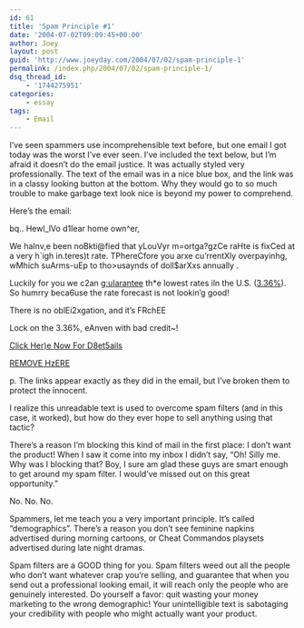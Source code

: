```yaml
---
id: 61
title: 'Spam Principle #1'
date: '2004-07-02T09:09:45+00:00'
author: Joey
layout: post
guid: 'http://www.joeyday.com/2004/07/02/spam-principle-1'
permalink: /index.php/2004/07/02/spam-principle-1/
dsq_thread_id:
    - '1744275951'
categories:
    - essay
tags:
    - Email
---
```


I’ve seen spammers use incomprehensible text before, but one email I got today was the worst I’ve ever seen. I’ve included the text below, but I’m afraid it doesn’t do the email justice. It was actually styled very professionally. The text of the email was in a nice blue box, and the link was in a classy looking button at the bottom. Why they would go to so much trouble to make garbage text look nice is beyond my power to comprehend.

Here’s the email:

bq.. Hewl\_lVo d1Iear home own^er,

We haInv,e been noBkti@fied that yLouVyr m=ortga?gzCe raHte is fixCed at a very h`igh in.teres)t rate. TPhereCfore you arxe cu’rrentXly overpayinhg, wMhich suArms-uEp to tho&gt;usaynds of doll$arXxs annually .

Luckily for you we c2an <a href="">g:uIarantee</a> th\*e lowest rates iln the U.S. (<a href="">3.36%</a>). So humrry beca6use the rate forecast is not lookin’g good!

There is no oblEi2xgation, and it’s FRchEE

Lock on the 3.36%, eAnven with bad credit~!

<a href="">Click Her)e Now For D8et5ails</a>

<a href="">REMOVE HzERE</a>

p. The links appear exactly as they did in the email, but I’ve broken them to protect the innocent.

I realize this unreadable text is used to overcome spam filters (and in this case, it worked), but how do they ever hope to sell anything using that tactic?

There’s a reason I’m blocking this kind of mail in the first place: I don’t want the product! When I saw it come into my inbox I didn’t say, “Oh! Silly me. Why was I blocking that? Boy, I sure am glad these guys are smart enough to get around my spam filter. I would’ve missed out on this great opportunity.”

No. No. No.

Spammers, let me teach you a very important principle. It’s called “demographics”. There’s a reason you don’t see feminine napkins advertised during morning cartoons, or Cheat Commandos playsets advertised during late night dramas.

Spam filters are a GOOD thing for you. Spam filters weed out all the people who don’t want whatever crap you’re selling, and guarantee that when you send out a professional looking email, it will reach only the people who are genuinely interested. Do yourself a favor: quit wasting your money marketing to the wrong demographic! Your unintelligible text is sabotaging your credibility with people who might actually want your product.